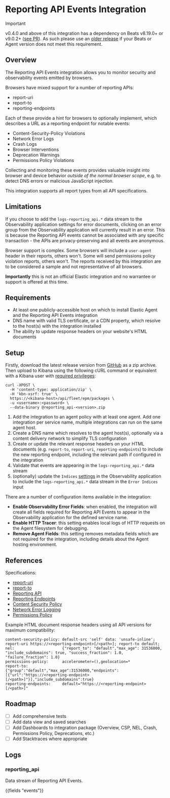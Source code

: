 # Reporting API Events Integration

> [!IMPORTANT]
> v0.4.0 and above of this integration has a dependency on Beats v8.19.0+ or v9.0.2+ ([see PR](https://github.com/elastic/beats/pull/44387)). As such please use an [older release](https://github.com/simonhearne/reporting_api/releases/tag/v0.3.0) if your Beats or Agent version does not meet this requirement.

## Overview

The Reporting API Events integration allows you to monitor security and observability events emitted by browsers.

Browsers have mixed support for a number of reporting APIs:

* report-uri
* report-to
* reporting-endpoints

Each of these provide a hint for browsers to optionally implement, which describes a URL as a reporting endpoint for notable events:

* Content-Security-Policy Violations
* Network Error Logs
* Crash Logs
* Browser Interventions
* Deprecation Warnings
* Permissions Policy Violations

Collecting and monitoring these events provides valuable insight into browser and device behavior _outside of the normal browser scope_, e.g. to detect DNS errors or malicious JavaScript injection.

This integration supports all report types from all API specifications.

## Limitations

If you choose to add the `logs-reporting_api.*` data stream to the Observability application settings for error documents, clicking on an error group from the Observability application will currently result in an error. This is because the Reporting API events cannot be associated with any specific transaction - the APIs are privacy-preserving and all events are anonymous.

Browser support is complex. Some browsers will include a `user-agent` header in their reports, others won't. Some will send permissions policy violation reports, others won't. The reports received by this integration are to be considered a sample and not representative of all browsers.

**Importantly** this is not an official Elastic integration and no warrantee or support is offered at this time.

## Requirements

* At least one publicly-accessible host on which to install Elastic Agent and the Reporting API Events integration
* DNS name with valid TLS certificate, or a CDN property, which resolve to the host(s) with the integration installed
* The ability to update response headers on your website's HTML documents

## Setup

Firstly, download the latest release version from [GitHub](https://github.com/simonhearne/reporting_api) as a zip archive. Then upload to Kibana using the following cURL command or equivalent with a Kibana user with [required privileges](https://www.elastic.co/docs/reference/fleet/fleet-roles-privileges):

```cURL
curl -XPOST \             
  -H 'content-type: application/zip' \
  -H 'kbn-xsrf: true' \
  https://<kibana-host>/api/fleet/epm/packages \
  -u <username>:<password> \
  --data-binary @reporting_api-<version>.zip
```

1. Add the integration to an agent policy with at least one agent. Add one integration per service name, multiple integrations can run on the same agent host.
1. Create a DNS name which resolves to the agent host(s), optionally via a content delivery network to simplify TLS configuration
1. Create or update the relevant response headers on your HTML documents (e.g. `report-to`, `report-uri`, `reporting-endpoints`) to include the new reporting endpoint, including the relevant path if configured in the integration
1. Validate that events are appearing in the `logs-reporting_api.*` data stream
1. (optionally) update the `Indices` [settings](https://www.elastic.co/docs/solutions/observability/apm/applications-ui-settings#apm-indices-settings) in the Observability application to include the `logs-reporting_api.*` data stream in the `Error Indices` input

There are a number of configuration items available in the integration:

* **Enable Observability Error Fields**: when enabled, the integration will create all fields required for Reporting API Events to appear in the Observability application for the defined service name.
* **Enable HTTP Tracer**: this setting enables local logs of HTTP requests on the Agent filesystem for debugging.
* **Remove Agent Fields**: this setting removes metadata fields which are not required for the integration, including details about the Agent hosting environment.

## References

Specifications:

* [report-uri](https://developer.mozilla.org/en-US/docs/Web/HTTP/Reference/Headers/Content-Security-Policy/report-uri)
* [report-to](https://developer.mozilla.org/en-US/docs/Web/HTTP/Reference/Headers/Content-Security-Policy/report-to)
* [Reporting API](https://developer.mozilla.org/en-US/docs/Web/API/Reporting_API)
* [Reporting Endpoints](https://developer.mozilla.org/en-US/docs/Web/HTTP/Reference/Headers/Reporting-Endpoints)
* [Content Security Policy](https://developer.mozilla.org/en-US/docs/Web/HTTP/Reference/Headers/Content-Security-Policy#directives)
* [Network Error Logging](https://developer.mozilla.org/en-US/docs/Web/HTTP/Guides/Network_Error_Logging)
* [Permissions Policy](https://developer.mozilla.org/en-US/docs/Web/HTTP/Reference/Headers/Permissions-Policy)

Example HTML document response headers using all API versions for maximum compatibility:

```http
content-security-policy: default-src 'self' data: 'unsafe-inline'; report-uri https://<reporting-endpoint>[/<path>]; report-to default;
nel:                     {"report_to": "default","max_age": 31536000, "include_subdomains": true, "success_fraction": 1.0, "failure_fraction": 1.0}
permissions-policy:      accelerometer=(),geolocation=*
report-to:               {"group":"default","max_age":31536000,"endpoints":[{"url":"https://<reporting-endpoint>[/<path>]"}],"include_subdomains":true}
reporting-endpoints:     default="https://<reporting-endpoint>[/<path>]"
```

## Roadmap

* [ ]  Add comprehensive tests
* [ ]  Add data view and saved searches
* [ ]  Add Dashboards to integration package (Overview, CSP, NEL, Crash, Permissions Policy, Deprecations, etc.)
* [ ]  Add Stacktraces where appropriate

## Logs

### reporting_api

Data stream of Reporting API Events.

{{fields "events"}}
